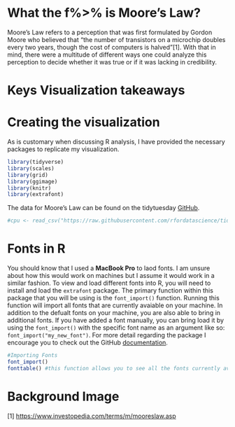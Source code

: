 What the f%&gt;% is Moore’s Law?
================================

Moore’s Law refers to a perception that was first formulated by Gordon
Moore who believed that “the number of transistors on a microchip
doubles every two years, though the cost of computers is halved”[1].
With that in mind, there were a multitude of different ways one could
analyze this perception to decide whether it was true or if it was
lacking in credibility.

Keys Visualization takeaways
============================

Creating the visualization
==========================

As is customary when discussing R analysis, I have provided the
necessary packages to replicate my visualization.

``` r
library(tidyverse)
library(scales)
library(grid)
library(ggimage)
library(knitr)
library(extrafont)
```

The data for Moore’s Law can be found on the tidytuesday
[GitHub](https://github.com/rfordatascience/tidytuesday/tree/master/data/2019/2019-09-03).

``` r
#cpu <- read_csv("https://raw.githubusercontent.com/rfordatascience/tidytuesday/master/data/2019/2019-09-03/cpu.csv")
```

Fonts in R
==========

You should know that I used a **MacBook Pro** to laod fonts. I am unsure
about how this would work on machines but I assume it would work in a
similar fashion. To view and load different fonts into R, you will need
to install and load the `extrafont` package. The primary function within
this package that you will be using is the `font_import()` function.
Running this function will import all fonts that are currently avaiable
on your machine. In addition to the defualt fonts on your machine, you
are also able to bring in additional fonts. If you have added a font
manually, you can bring load it by using the `font_import()` with the
specific font name as an argument like so: `font_import("my_new_font")`.
For more detail regarding the package I encourage you to check out the
GitHub [documentation](https://github.com/wch/extrafont).

``` r
#Importing Fonts
font_import()
fonttable() #this function allows you to see all the fonts currently available
```

Background Image
================

[1] <a href="https://www.investopedia.com/terms/m/mooreslaw.asp" class="uri">https://www.investopedia.com/terms/m/mooreslaw.asp</a>
